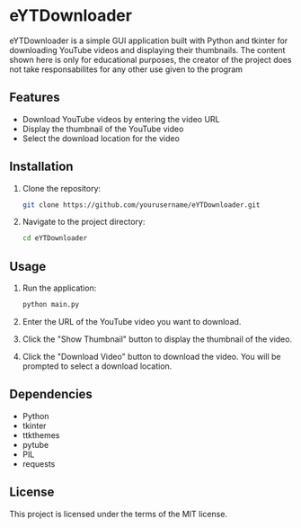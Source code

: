 # eYTDownloader

eYTDownloader is a simple GUI application built with Python and tkinter for downloading YouTube videos and displaying their thumbnails.
The content shown here is only for educational purposes, the creator of the project does not take responsabilites for any other use given to the program

## Features

- Download YouTube videos by entering the video URL
- Display the thumbnail of the YouTube video
- Select the download location for the video

## Installation

1. Clone the repository:

    ```bash
    git clone https://github.com/yourusername/eYTDownloader.git
    ```
   
2. Navigate to the project directory:

    ```bash
    cd eYTDownloader
    ```

## Usage

1. Run the application:
        
    ```python
    python main.py
    ```
2. Enter the URL of the YouTube video you want to download.
3. Click the "Show Thumbnail" button to display the thumbnail of the video.
4. Click the "Download Video" button to download the video. You will be prompted to select a download location.

## Dependencies

- Python
- tkinter
- ttkthemes
- pytube
- PIL
- requests

## License

This project is licensed under the terms of the MIT license.
